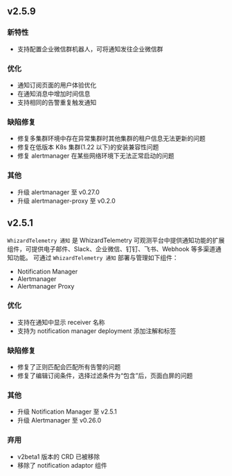 <!---
Please do not delete this line of version tag
RELEASE_MARK v4.1.2 RELEASE_MARK
Please do not delete this line of version tag
-->

## v2.5.9

### 新特性

- 支持配置企业微信群机器人，可将通知发往企业微信群

### 优化

- 通知订阅页面的用户体验优化
- 在通知消息中增加时间信息
- 支持相同的告警重复触发通知

### 缺陷修复

- 修复多集群环境中存在异常集群时其他集群的租户信息无法更新的问题
- 修复在低版本 K8s 集群(1.22 以下)的安装兼容性问题
- 修复 alertmanager 在某些网络环境下无法正常启动的问题

### 其他

- 升级 alertmanager 至 v0.27.0
- 升级 alertmanager-proxy 至 v0.2.0


<!---
Please do not delete this line of version tag
RELEASE_MARK v4.1.0 RELEASE_MARK
Please do not delete this line of version tag
-->

## v2.5.1

`WhizardTelemetry 通知` 是 WhizardTelemetry 可观测平台中提供通知功能的扩展组件，可提供电子邮件、Slack、企业微信、钉钉、飞书、Webhook 等多渠道通知功能。
可通过 `WhizardTelemetry 通知` 部署与管理如下组件：

- Notification Manager
- Alertmanager
- Alertmanager Proxy

### 优化

- 支持在通知中显示 receiver 名称
- 支持为 notification manager deployment 添加注解和标签

### 缺陷修复

- 修复了正则匹配会匹配所有告警的问题
- 修复了编辑订阅条件，选择过滤条件为“包含”后，页面白屏的问题

### 其他

- 升级 Notification Manager 至 v2.5.1
- 升级 Alertmanager 至 v0.26.0

### 弃用

- v2beta1 版本的 CRD 已被移除
- 移除了 notification adaptor 组件

